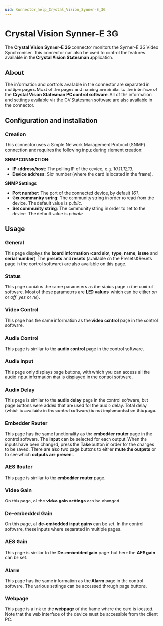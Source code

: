 ```yaml
---
uid: Connector_help_Crystal_Vision_Synner-E_3G
---
```


# Crystal Vision Synner-E 3G

The **Crystal Vision Synner-E 3G** connector monitors the Synner-E 3G Video Synchroniser. This connector can also be used to control the features available in the **Crystal Vision Statesman** application.

## About

The information and controls available in the connector are separated in multiple pages. Most of the pages and naming are similar to the interface of the **Crystal Vision Statesman PC control software**. All of the information and settings available via the CV Statesman software are also available in the connector.

## Configuration and installation

### Creation

This connector uses a Simple Network Management Protocol (SNMP) connection and requires the following input during element creation:

**SNMP CONNECTION**:

- **IP address/host**: The polling IP of the device, e.g. *10.11.12.13.*
- **Device address**: Slot number (where the card is located in the frame).

**SNMP Settings**:

- **Port number**: The port of the connected device, by default *161.*
- **Get community string**: The community string in order to read from the device. The default value is *public*.
- **Set community string**: The community string in order to set to the device. The default value is *private.*

## Usage

### General

This page displays the **board information** (**card slot**, **type**, **name**, **issue** and **serial number**). The **presets** and **resets** (available on the Presets&Resets page in the control software) are also available on this page.

### Status

This page contains the same parameters as the status page in the control software. Most of these parameters are **LED values**, which can be either *on* or *off* (*yes* or *no*).

### Video Control

This page has the same information as the **video control** page in the control software.

### Audio Control

This page is similar to the **audio control** page in the control software.

### Audio Input

This page only displays page buttons, with which you can access all the audio input information that is displayed in the control software.

### Audio Delay

This page is similar to the **audio delay** page in the control software, but page buttons were added that are used for the audio delay. Total delay (which is available in the control software) is not implemented on this page.

### Embedder Router

This page has the same functionality as the **embedder router** page in the control software. The **input** can be selected for each output. When the inputs have been changed, press the **Take** button in order for the changes to be saved. There are also two page buttons to either **mute the outputs** or to see which **outputs** **are** **present**.

### AES Router

This page is similar to the **embedder** **router** page.

### Video Gain

On this page, all the **video gain settings** can be changed.

### De-embedded Gain

On this page, all **de-embedded input gains** can be set. In the control software, these inputs where separated in multiple pages.

### AES Gain

This page is similar to the **De-embedded gain** page, but here the **AES gain** can be set.

### Alarm

This page has the same information as the **Alarm** page in the control software. The various settings can be accessed through page buttons.

### Webpage

This page is a link to the **webpage** of the frame where the card is located. Note that the web interface of the device must be accessible from the client PC.
